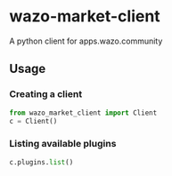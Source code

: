 # wazo-market-client
A python client for apps.wazo.community

## Usage

### Creating a client

```python
from wazo_market_client import Client
c = Client()
```

### Listing available plugins

```python
c.plugins.list()
```
